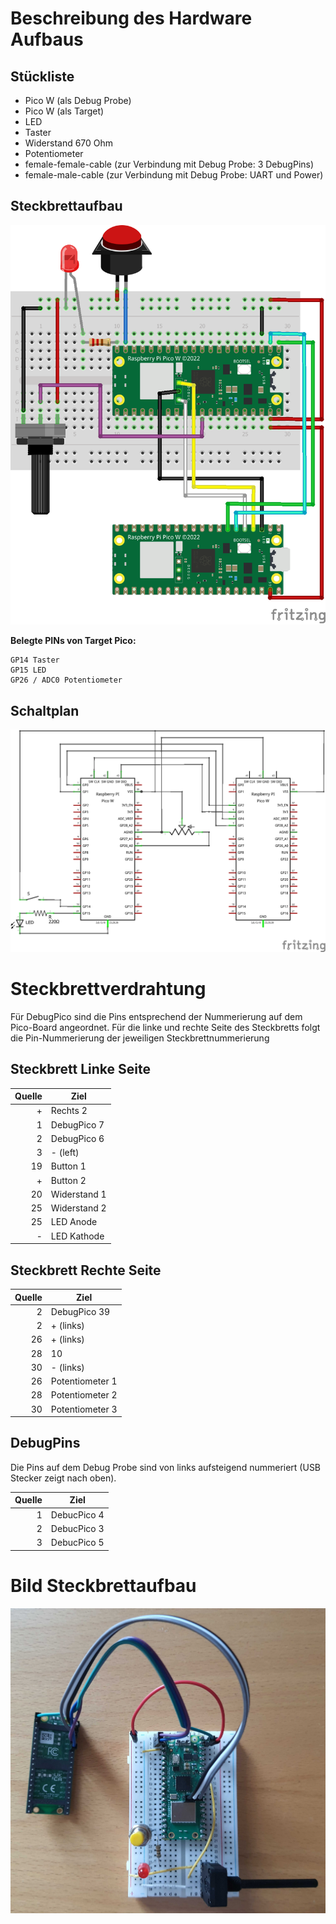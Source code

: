 # Beschreibung des Hardware Aufbaus

## Stückliste

 * Pico W (als Debug Probe)
 * Pico W (als Target)
 * LED
 * Taster
 * Widerstand 670 Ohm
 * Potentiometer
 * female-female-cable (zur Verbindung mit Debug Probe: 3 DebugPins)
 * female-male-cable (zur Verbindung mit Debug Probe: UART und Power)

## Steckbrettaufbau

![alt text](workshop_bb.png)

**Belegte PINs von Target Pico:**

```
GP14 Taster
GP15 LED
GP26 / ADC0 Potentiometer
```

## Schaltplan

![alt text](workshop_schem.png)

# Steckbrettverdrahtung

Für DebugPico sind die Pins entsprechend der Nummerierung auf dem Pico-Board angeordnet. 
Für die linke und rechte Seite des Steckbretts folgt die Pin-Nummerierung der jeweiligen Steckbrettnummerierung


## Steckbrett Linke Seite

| Quelle | Ziel         |
|-------:|--------------|
|      + | Rechts 2     |
|      1 | DebugPico 7  |
|      2 | DebugPico 6  |
|      3 | - (left)     |
|     19 | Button 1     |
|      + | Button 2     |
|     20 | Widerstand 1 |
|     25 | Widerstand 2 |
|     25 | LED Anode    |
|      - | LED Kathode  |

## Steckbrett Rechte Seite

| Quelle | Ziel            |
|-------:|-----------------|
|      2 | DebugPico 39    |
|      2 | + (links)       |
|     26 | + (links)       |
|     28 | 10              |
|     30 | - (links)       |
|     26 | Potentiometer 1 |
|     28 | Potentiometer 2 |
|     30 | Potentiometer 3 |


## DebugPins

Die Pins auf dem Debug Probe sind von links aufsteigend nummeriert (USB Stecker zeigt nach oben).

| Quelle | Ziel        |
|-------:|-------------|
|      1 | DebucPico 4 |
|      2 | DebucPico 3 |
|      3 | DebucPico 5 |

# Bild Steckbrettaufbau

![alt text](steckbrett.jpg)